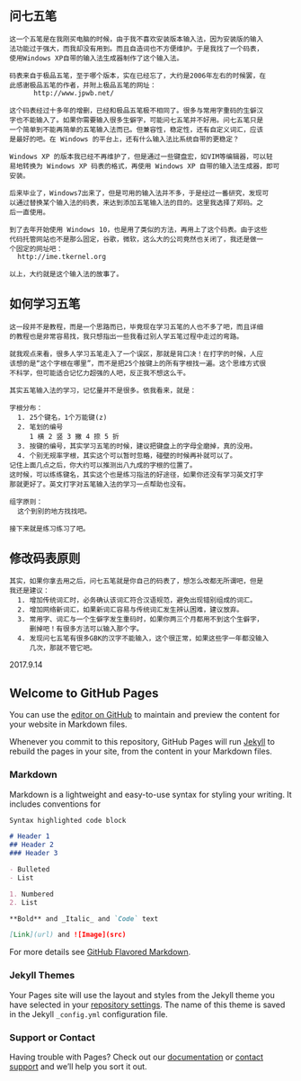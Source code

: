 ## 问七五笔

```
这一个五笔是在我刚买电脑的时候，由于我不喜欢安装版本输入法，因为安装版的输入
法功能过于强大，而我却没有用到。而且自造词也不方便维护。于是我找了一个码表，
使用Windows XP自带的输入法生成器制作了这个输入法。

码表来自于极品五笔，至于哪个版本，实在已经忘了，大约是2006年左右的时候罢，在
此感谢极品五笔的作者，并附上极品五笔的网址：
      http://www.jpwb.net/

这个码表经过十多年的增删，已经和极品五笔极不相同了。很多与常用字重码的生僻汉
字也不能输入了。如果你需要输入很多生僻字，可能问七五笔并不好用。问七五笔只是
一个简单到不能再简单的五笔输入法而已。但兼容性，稳定性，还有自定义词汇，应该
是最好的吧。在 Windows 的平台上，还有什么输入法比系统自带的更稳定？

Windows XP 的版本我已经不再维护了，但是通过一些键盘宏，如VIM等编辑器，可以轻
易地转换为 Windows XP 码表的格式，再使用 Windows XP 自带的输入法生成器，即可
安装。

后来毕业了，Windows7出来了，但是可用的输入法并不多，于是经过一番研究，发现可
以通过替换某个输入法的码表，来达到添加五笔输入法的目的。这里我选择了郑码。之
后一直使用。

到了去年开始使用 Windows 10，也是用了类似的方法，再用上了这个码表。由于这些
代码托管网站也不是那么固定，谷歌，微软，这么大的公司竟然也关闭了，我还是做一
个固定的网址吧：
  http://ime.tkernel.org

以上，大约就是这个输入法的故事了。
```

## 如何学习五笔

```
这一段并不是教程，而是一个思路而已，毕竟现在学习五笔的人也不多了吧，而且详细
的教程也是非常容易找，我只想指出一些我看过别人学五笔过程中走过的弯路。

就我观点来看，很多人学习五笔走入了一个误区，那就是背口决！在打字的时候，人应
该想的是“这个字根在哪里”，而不是把25个按键上的所有字根找一遍。这个思维方式很
不科学，但可能适合记忆力超强的人吧，反正我不想这么干。

其实五笔输入法的学习，记忆量并不是很多。依我看来，就是：

字根分布：
  1. 25个键名，1个万能键(z)
  2. 笔划的编号
     1 横 2 竖 3 撇 4 捺 5 折
  3. 按键的编号，其实学习五笔的时候，建议把键盘上的字母全磨掉，真的没用。
  4. 个别无规率字根，其实这个可以暂时忽略，碰壁的时候再补就可以了。
记住上面几点之后，你大约可以推测出八九成的字根的位置了。
这时候，可以练练键名，其实这个也是练习指法的好途径，如果你还没有学习英文打字
那就更好了。英文打字对五笔输入法的学习一点帮助也没有。

组字原则：
  这个到别的地方找找吧。

接下来就是练习练习了吧。
```

## 修改码表原则

```
其实，如果你拿去用之后，问七五笔就是你自己的码表了，想怎么改都无所谓吧，但是
我还是建议：
  1. 增加传统词汇时，必务确认该词汇符合汉语规范，避免出现错别组成的词汇。
  2. 增加网络新词汇，如果新词汇容易与传统词汇发生辨认困难，建议放弃。
  3. 常用字、词汇与一个生僻字发生重码时，如果你两三个月都用不到这个生僻字，
     删掉吧！有很多方法可以输入那个字。
  4. 发现问七五笔有很多GBK的汉字不能输入，这个很正常，如果这些字一年都没输入
     几次，那就不管它吧。
```


2017.9.14


## Welcome to GitHub Pages

You can use the [editor on GitHub](https://github.com/imgtec/ime/edit/master/index.md) to maintain and preview the content for your website in Markdown files.

Whenever you commit to this repository, GitHub Pages will run [Jekyll](https://jekyllrb.com/) to rebuild the pages in your site, from the content in your Markdown files.

### Markdown

Markdown is a lightweight and easy-to-use syntax for styling your writing. It includes conventions for

```markdown
Syntax highlighted code block

# Header 1
## Header 2
### Header 3

- Bulleted
- List

1. Numbered
2. List

**Bold** and _Italic_ and `Code` text

[Link](url) and ![Image](src)
```

For more details see [GitHub Flavored Markdown](https://guides.github.com/features/mastering-markdown/).

### Jekyll Themes

Your Pages site will use the layout and styles from the Jekyll theme you have selected in your [repository settings](https://github.com/imgtec/ime/settings). The name of this theme is saved in the Jekyll `_config.yml` configuration file.

### Support or Contact

Having trouble with Pages? Check out our [documentation](https://help.github.com/categories/github-pages-basics/) or [contact support](https://github.com/contact) and we’ll help you sort it out.
